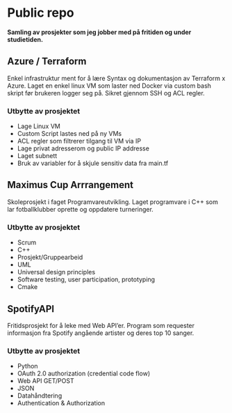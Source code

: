﻿# Public repo
**Samling av prosjekter som jeg jobber med på fritiden og under studietiden.**

## Azure / Terraform
Enkel infrastruktur ment for å lære Syntax og dokumentasjon av Terraform x Azure. Laget en enkel linux VM som laster ned Docker via custom bash skript før brukeren logger seg på. Sikret gjennom SSH og ACL regler.

### Utbytte av prosjektet 
- Lage Linux VM
- Custom Script lastes ned på ny VMs
- ACL regler som filtrerer tilgang til VM via IP
- Lage privat adresserom og public IP addresse
- Laget subnett
- Bruk av variabler for å skjule sensitiv data fra main.tf
 
## Maximus Cup Arrrangement
Skoleprosjekt i faget Programvareutvikling. Laget programvare i C++ som lar fotballklubber oprette og oppdatere turneringer.

### Utbytte av prosjektet 
- Scrum
- C++
- Prosjekt/Gruppearbeid
- UML
- Universal design principles
- Software testing, user participation, prototyping
- Cmake
  

## SpotifyAPI

Fritidsprosjekt for å leke med Web API’er. Program som requester informasjon fra Spotify angående artister og deres top 10 sanger.  

### Utbytte av prosjektet
- Python
- OAuth 2.0 authorization (credential code flow)
- Web API GET/POST
- JSON
- Datahåndtering
- Authentication & Authorization


